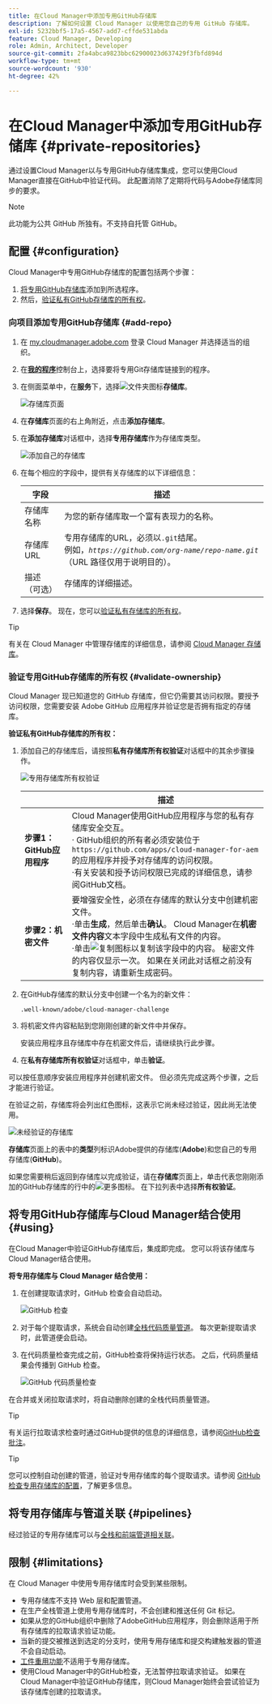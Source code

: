 ```yaml
---
title: 在Cloud Manager中添加专用GitHub存储库
description: 了解如何设置 Cloud Manager 以使用您自己的专用 GitHub 存储库。
exl-id: 5232bbf5-17a5-4567-add7-cffde531abda
feature: Cloud Manager, Developing
role: Admin, Architect, Developer
source-git-commit: 2fa4abca9823bbc62900023d637429f3fbfd894d
workflow-type: tm+mt
source-wordcount: '930'
ht-degree: 42%

---
```


# 在Cloud Manager中添加专用GitHub存储库 {#private-repositories}

通过设置Cloud Manager以与专用GitHub存储库集成，您可以使用Cloud Manager直接在GitHub中验证代码。 此配置消除了定期将代码与Adobe存储库同步的要求。

<!-- CONSIDER ADDING MORE DETAIL... THE WHY. Some key points about this capability include the following:

* **Direct Integration**: With this setup, you can directly link your private GitHub repositories to Cloud Manager, allowing for seamless code validation, deployment, and CI/CD (Continuous Integration/Continuous Deployment) pipelines without needing to maintain a separate sync process with Adobe's default Git repository.

* **Customization and Autonomy**: Companies often prefer managing their own source code repositories for security, control, and integration purposes. "Build your own GitHub" allows organizations to maintain their internal development processes while leveraging the full functionality of Cloud Manager for building, testing, and deploying AEM (Adobe Experience Manager) applications.

* **Simplified Workflow**: It reduces the overhead of synchronizing code between multiple repositories by allowing Cloud Manager to access the organization's private repository directly, making the development cycle faster and more efficient.

* **CI/CD Pipelines**: Teams can still benefit from Adobe Cloud Manager's automated build, test, and deployment processes, as the integration allows the CI/CD pipelines to pull code from the organization's own GitHub repository.

In essence, a "Build your own GitHub" in Adobe Cloud Manager empowers teams to manage their own GitHub repositories while still using the robust deployment and validation capabilities of Cloud Manager. -->

>[!NOTE]
>
>此功能为公共 GitHub 所独有。不支持自托管 GitHub。

## 配置 {#configuration}

Cloud Manager中专用GitHub存储库的配置包括两个步骤：

1. [将专用GitHub存储库](#add-repo)添加到所选程序。
1. 然后，[验证私有GitHub存储库的所有权](#validate-ownership)。

### 向项目添加专用GitHub存储库 {#add-repo}

1. 在 [my.cloudmanager.adobe.com](https://my.cloudmanager.adobe.com/) 登录 Cloud Manager 并选择适当的组织。

1. 在&#x200B;**[我的程序](/help/implementing/cloud-manager/navigation.md#my-programs)**&#x200B;控制台上，选择要将专用Git存储库链接到的程序。

1. 在侧面菜单中，在&#x200B;**服务**&#x200B;下，选择![文件夹图标](https://spectrum.adobe.com/static/icons/workflow_18/Smock_Folder_18_N.svg)**存储库**。

   ![存储库页面](/help/implementing/cloud-manager/managing-code/assets/repositories-tab.png)

1. 在&#x200B;**存储库**&#x200B;页面的右上角附近，点击&#x200B;**添加存储库**。

1. 在&#x200B;**添加存储库**&#x200B;对话框中，选择&#x200B;**专用存储库**&#x200B;作为存储库类型。

   ![添加自己的存储库](/help/implementing/cloud-manager/assets/repos/add-own-github.png)

1. 在每个相应的字段中，提供有关存储库的以下详细信息：

   | 字段 | 描述 |
   | --- | --- |
   | 存储库名称 | 为您的新存储库取一个富有表现力的名称。 |
   | 存储库 URL | 专用存储库的URL，必须以`.git`结尾。<br>例如，*`https://github.com/org-name/repo-name.git`*（URL 路径仅用于说明目的）。 |
   | 描述（可选） | 存储库的详细描述。 |

1. 选择&#x200B;**保存**。
现在，您可以[验证私有存储库的所有权](#validate-ownership)。

>[!TIP]
>
>有关在 Cloud Manager 中管理存储库的详细信息，请参阅 [Cloud Manager 存储库](/help/implementing/cloud-manager/managing-code/managing-repositories.md)。



### 验证专用GitHub存储库的所有权 {#validate-ownership}

Cloud Manager 现已知道您的 GitHub 存储库，但它仍需要其访问权限。要授予访问权限，您需要安装 Adobe GitHub 应用程序并验证您是否拥有指定的存储库。

**验证私有GitHub存储库的所有权：**

1. 添加自己的存储库后，请按照&#x200B;**私有存储库所有权验证**&#x200B;对话框中的其余步骤操作。

   ![专用存储库所有权验证](/help/implementing/cloud-manager/assets/repos/private-repo-validate.png)

   |  | 描述 |
   | --- | --- |
   | **步骤1： GitHub应用程序** | Cloud Manager使用GitHub应用程序与您的私有存储库安全交互。<br>· GitHub组织的所有者必须安装位于`https://github.com/apps/cloud-manager-for-aem`的应用程序并授予对存储库的访问权限。<br>·有关安装和授予访问权限已完成的详细信息，请参阅GitHub文档。 |
   | **步骤2：机密文件** | 要增强安全性，必须在存储库的默认分支中创建机密文件。<br>·单击&#x200B;**生成**，然后单击&#x200B;**确认**。 Cloud Manager在&#x200B;**机密文件内容**&#x200B;文本字段中生成私有文件的内容。<br>·单击![复制图标](https://spectrum.adobe.com/static/icons/workflow_18/Smock_Copy_18_N.svg)以复制该字段中的内容。 秘密文件的内容仅显示一次。 如果在关闭此对话框之前没有复制内容，请重新生成密码。 |

1. 在GitHub存储库的默认分支中创建一个名为的新文件：

   `.well-known/adobe/cloud-manager-challenge`

1. 将机密文件内容粘贴到您刚刚创建的新文件中并保存。

   安装应用程序且存储库中存在机密文件后，请继续执行此步骤。

1. 在&#x200B;**私有存储库所有权验证**&#x200B;对话框中，单击&#x200B;**验证**。

可以按任意顺序安装应用程序并创建机密文件。 但必须先完成这两个步骤，之后才能进行验证。

在验证之前，存储库将会列出红色图标，这表示它尚未经过验证，因此尚无法使用。

![未经验证的存储库](/help/implementing/cloud-manager/assets/repos/unvalidated-repo.png)

**存储库**&#x200B;页面上的表中的&#x200B;**类型**&#x200B;列标识Adobe提供的存储库(**Adobe**)和您自己的专用存储库(**GitHub**)。

如果您需要稍后返回到存储库以完成验证，请在&#x200B;**存储库**&#x200B;页面上，单击代表您刚刚添加的GitHub存储库的行中的![更多图标](https://spectrum.adobe.com/static/icons/workflow_18/Smock_More_18_N.svg)。 在下拉列表中选择&#x200B;**所有权验证**。



## 将专用GitHub存储库与Cloud Manager结合使用 {#using}

在Cloud Manager中验证GitHub存储库后，集成即完成。 您可以将该存储库与Cloud Manager结合使用。

**将专用存储库与 Cloud Manager 结合使用：**

1. 在创建提取请求时，GitHub 检查会自动启动。

   ![GitHub 检查](/help/implementing/cloud-manager/assets/repos/github-checks.png)

1. 对于每个提取请求，系统会自动创建[全栈代码质量管道](/help/implementing/cloud-manager/configuring-pipelines/introduction-ci-cd-pipelines.md)。 每次更新提取请求时，此管道便会启动。

1. 在代码质量检查完成之前，GitHub检查将保持运行状态。 之后，代码质量结果会传播到 GitHub 检查。

   ![GitHub 代码质量检查](/help/implementing/cloud-manager/assets/repos/github-code-quality.png)

在合并或关闭拉取请求时，将自动删除创建的全栈代码质量管道。

>[!TIP]
>
>有关运行拉取请求检查时通过GitHub提供的信息的详细信息，请参阅[GitHub检查批注](github-annotations.md)。

>[!TIP]
>
>您可以控制自动创建的管道，验证对专用存储库的每个提取请求。请参阅 [GitHub 检查专用存储库的配置](github-check-config.md)，了解更多信息。



## 将专用存储库与管道关联 {#pipelines}

经过验证的专用存储库可以与[全栈和前端管道相关联](/help/implementing/cloud-manager/configuring-pipelines/introduction-ci-cd-pipelines.md)。



## 限制 {#limitations}

在 Cloud Manager 中使用专用存储库时会受到某些限制。

* 专用存储库不支持 Web 层和配置管道。
* 在生产全栈管道上使用专用存储库时，不会创建和推送任何 Git 标记。
* 如果从您的GitHub组织中删除了AdobeGitHub应用程序，则会删除适用于所有存储库的拉取请求验证功能。
* 当新的提交被推送到选定的分支时，使用专用存储库和提交构建触发器的管道不会自动启动。
* [工件重用功能](/help/implementing/cloud-manager/getting-access-to-aem-in-cloud/setting-up-project.md#build-artifact-reuse)不适用于专用存储库。
* 使用Cloud Manager中的GitHub检查，无法暂停拉取请求验证。
如果在Cloud Manager中验证GitHub存储库，则Cloud Manager始终会尝试验证为该存储库创建的拉取请求。
